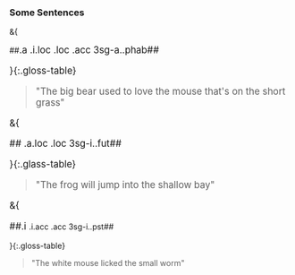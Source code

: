 ### Some Sentences


&{

##<big>.a <bear> <wet>.i.loc <grass>.loc <rel> <mouse>.acc 3sg-a.<love>.phab##

}{:.gloss-table}

> "The big bear used to love the mouse that's on the short grass"

&{

##<frog> <shallow>.a.loc <bay>.loc <in> 3sg-i.<jump>.fut##

}{:.glass-table}

> "The frog will jump into the shallow bay"

&{

##<bright>.i <mouse> <small>.i.acc <worm>.acc 3sg-i.<lick>.pst##

}{:.gloss-table}

> "The white mouse licked the small worm"